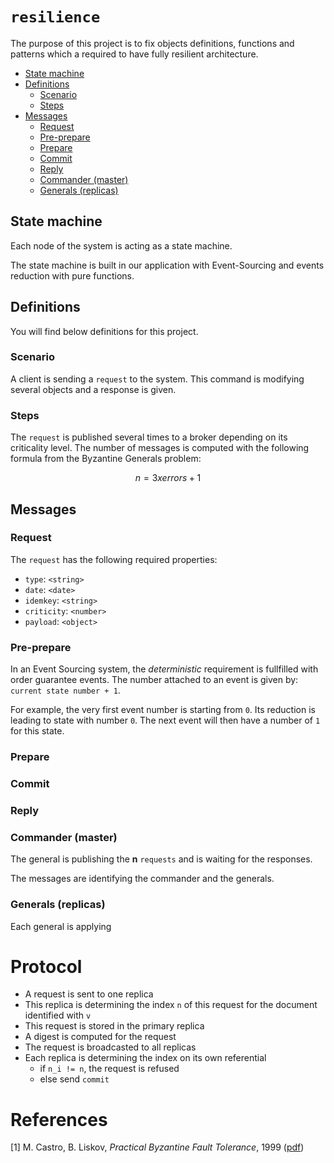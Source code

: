 # `resilience`

The purpose of this project is to fix objects definitions, functions and
patterns which a required to have fully resilient architecture.

<!-- TOC depthFrom:2 -->

- [State machine](#state-machine)
- [Definitions](#definitions)
  - [Scenario](#scenario)
  - [Steps](#steps)
- [Messages](#messages)
  - [Request](#request)
  - [Pre-prepare](#pre-prepare)
  - [Prepare](#prepare)
  - [Commit](#commit)
  - [Reply](#reply)
  - [Commander (master)](#commander-master)
  - [Generals (replicas)](#generals-replicas)

<!-- /TOC -->

## State machine

Each node of the system is acting as a state machine.

The state machine is built in our application with Event-Sourcing and events
reduction with pure functions.

## Definitions

You will find below definitions for this project.

### Scenario

A client is sending a `request` to the system. This command is modifying several
objects and a response is given.

### Steps

The `request` is published several times to a broker depending on its
criticality level. The number of messages is computed with the following
formula from the Byzantine Generals problem:

```math #byzantine
n = 3 x errors + 1
```

## Messages

### Request

The `request` has the following required properties:

- `type`: `<string>`
- `date`: `<date>`
- `idemkey`: `<string>`
- `criticity`: `<number>`
- `payload`: `<object>`

### Pre-prepare

In an Event Sourcing system, the *deterministic* requirement is fullfilled with
order guarantee events. The number attached to an event is given by:
`current state number + 1`.

For example, the very first event number is starting from `0`. Its reduction is
leading to state with number `0`. The next event will then have a number of
`1` for this state.

### Prepare

### Commit

### Reply

### Commander (master)

The general is publishing the **n** `requests` and is waiting for the responses.

The messages are identifying the commander and the generals.

### Generals (replicas)

Each general is applying

# Protocol

- A request is sent to one replica
- This replica is determining the index `n` of this request for the document
  identified with `v`
- This request is stored in the primary replica
- A digest is computed for the request
- The request is broadcasted to all replicas
- Each replica is determining the index on its own referential
  - if `n_i != n`, the request is refused
  - else send `commit`

# References

[1] M. Castro, B. Liskov, *Practical Byzantine Fault Tolerance*, 1999 ([pdf](http://pmg.csail.mit.edu/papers/osdi99.pdf))
